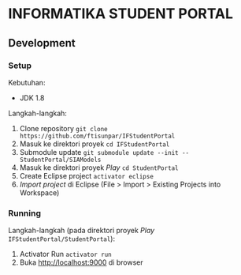 # INFORMATIKA STUDENT PORTAL

## Development

### Setup

Kebutuhan:

* JDK 1.8

Langkah-langkah:

1. Clone repository `git clone https://github.com/ftisunpar/IFStudentPortal`
2. Masuk ke direktori proyek `cd IFStudentPortal`
3. Submodule update `git submodule update --init -- StudentPortal/SIAModels`
4. Masuk ke direktori proyek _Play_ `cd StudentPortal`
5. Create Eclipse project `activator eclipse`
6. _Import project_ di Eclipse (File > Import > Existing Projects into Workspace)

### Running

Langkah-langkah (pada direktori proyek _Play_ `IFStudentPortal/StudentPortal`):

1. Activator Run `activator run`
2. Buka [http://localhost:9000](http://localhost:9000) di browser
